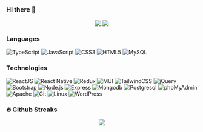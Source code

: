 ### Hi there 👋
<!--
**kiltonpisli/kiltonpisli** is a ✨ _special_ ✨ repository because its `README.md` (this file) appears on your GitHub profile.

Here are some ideas to get you started:

- 🔭 I’m currently working on ...
- 🌱 I’m currently learning ...
- 👯 I’m looking to collaborate on ...
- 🤔 I’m looking for help with ...
- 💬 Ask me about ...
- 📫 How to reach me: ...
- 😄 Pronouns: ...
- ⚡ Fun fact: ...
-->

<div align="center">
  <a href="https://github.com/kiltonpisli">
    <img align="center" src="https://github-readme-stats.vercel.app/api?username=kiltonpisli&amp;show_icons=true&amp;theme=radical">
  </a>
  <a href="https://github.com/kiltonpisli">
    <img align="center" src="https://github-readme-stats.vercel.app/api/top-langs/?username=kiltonpisli&amp;theme=radical&amp;layout=compact">
  </a>
</div>


### Languages

![TypeScript](https://img.shields.io/badge/-TypeScript-000?&logo=TypeScript)
![JavaScript](https://img.shields.io/badge/-JavaScript-000?&logo=JavaScript)
![CSS3](https://img.shields.io/badge/-CSS3-000?&logo=css3)
![HTML5](https://img.shields.io/badge/-HTML-000?&logo=html5)
![MySQL](https://img.shields.io/badge/-MySQL-000?&logo=MySQL&logoColor=white)
<!--
=============================================
![Python](https://img.shields.io/badge/-Python-000?&logo=Python)
![JavaScript](https://img.shields.io/badge/-JavaScript-000?&logo=JavaScript)
![Go](https://img.shields.io/badge/-Go-000?&logo=Go)
![C](https://img.shields.io/badge/-C-000?&logo=C)
![Java](https://img.shields.io/badge/-Java-000?&logo=Java&logoColor=007396)
![TypeScript](https://img.shields.io/badge/-TypeScript-000?&logo=TypeScript)
![C++](https://img.shields.io/badge/-C++-000?&logo=c%2b%2b&logoColor=00599C)
![SQL](https://img.shields.io/badge/-SQL-000?&logo=MySQL)
-->


### Technologies


![ReactJS](https://img.shields.io/badge/-ReactJS-000?&logo=react)
![React Native](https://img.shields.io/badge/-React%20Native-000?&logo=react)
![Redux](https://img.shields.io/badge/-Redux%20/%20Redux%20Toolkit-000?&logo=Redux)
![MUI](https://img.shields.io/badge/-MUI-000?&logo=MUI)
![TailwindCSS](https://img.shields.io/badge/-Tailwind%20CSS-000?&logo=TailwindCSS)
![jQuery](https://img.shields.io/badge/-jQuery-000?&logo=jQuery)
![Bootstrap](https://img.shields.io/badge/-Bootstrap-000?&logo=Bootstrap)
![Node.js](https://img.shields.io/badge/-Node.js-000?&logo=node.js)
![Express](https://img.shields.io/badge/-Express-000?&logo=express)
![Mongodb](https://img.shields.io/badge/-Mongodb-000?&logo=Mongodb)
![Postgresql](https://img.shields.io/badge/-Postgresql-000?&logo=Postgresql)
![phpMyAdmin](https://img.shields.io/badge/-phpMyAdmin-000?&logo=phpMyAdmin)
![Apache](https://img.shields.io/badge/-Apache-000?&logo=Apache)
![Git](https://img.shields.io/badge/-Git-000?&logo=Git)
![Linux](https://img.shields.io/badge/-Linux-000?&logo=Linux)
![WordPress](https://img.shields.io/badge/-WordPress-000?&logo=WordPress)
<!--
==========================================================================
![Linux](https://img.shields.io/badge/-Linux-000?&logo=Linux)
![Angular](https://img.shields.io/badge/-Angular-000?&logo=Angular)
![Node.js](https://img.shields.io/badge/-Node.js-000?&logo=node.js)
![Express](https://img.shields.io/badge/-Express-000?&logo=express)
![Mongodb](https://img.shields.io/badge/-Mongodb-000?&logo=Mongodb)
![Postgresql](https://img.shields.io/badge/-Postgresql-000?&logo=Postgresql)
![Influxdb](https://img.shields.io/badge/-Influxdb-000?&logo=Influxdb)
![Redis](https://img.shields.io/badge/-Redis-000?&logo=Redis)
![Springboot](https://img.shields.io/badge/-Springboot-000?&logo=Springboot)
-->


### 🔥 Github Streaks

<div align="center"
  <a href="https://github.com/kiltonpisli">
    <img src="https://github-readme-streak-stats.herokuapp.com/?user=kiltonpisli&theme=black-ice&hide_border=true&stroke=0000&background=0D1117&ring=e05397&fire=e05397&currStreakLabel=e05397&bg_color=30,e96443,904e95&title_color=fff&text_color=fff"/>
  </a>
</div>


